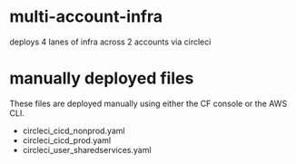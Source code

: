 # multi-account-infra
deploys 4 lanes of infra across 2 accounts via circleci

# manually deployed files
These files are deployed manually using either the CF console or the AWS CLI.
* circleci_cicd_nonprod.yaml
* circleci_cicd_prod.yaml
* circleci_user_sharedservices.yaml